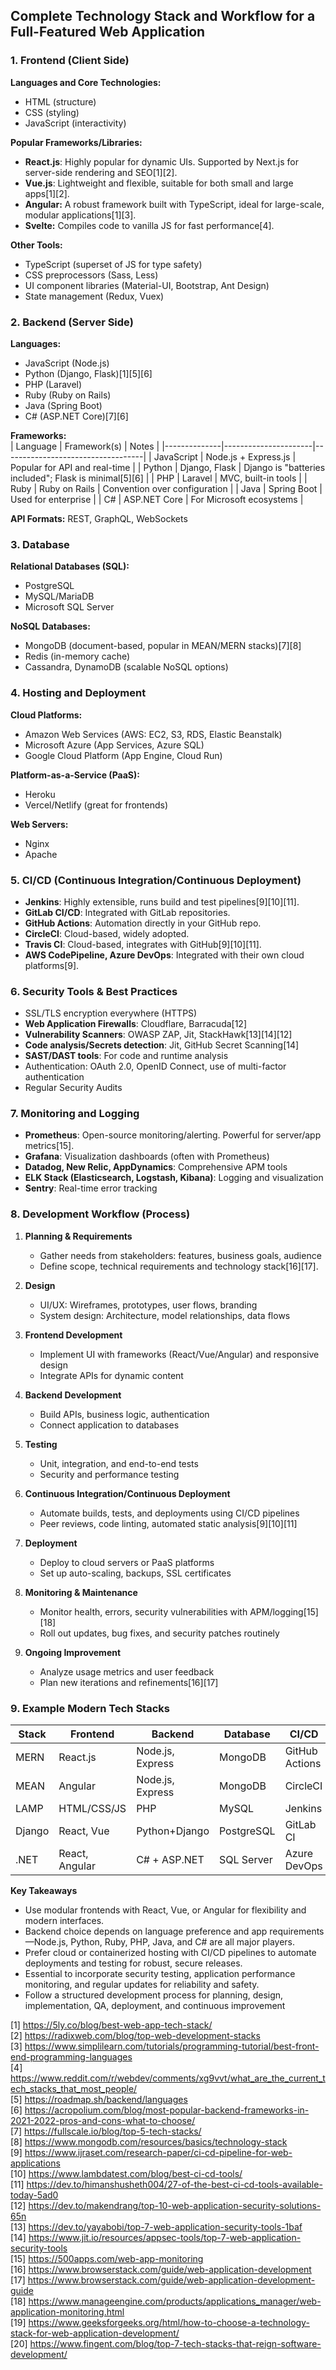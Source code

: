 ## Complete Technology Stack and Workflow for a Full-Featured Web Application

### 1. Frontend (Client Side)
**Languages and Core Technologies:**
- HTML (structure)
- CSS (styling)
- JavaScript (interactivity)

**Popular Frameworks/Libraries:**  
- **React.js**: Highly popular for dynamic UIs. Supported by Next.js for server-side rendering and SEO[1][2].
- **Vue.js**: Lightweight and flexible, suitable for both small and large apps[1][2].
- **Angular:** A robust framework built with TypeScript, ideal for large-scale, modular applications[1][3].
- **Svelte:** Compiles code to vanilla JS for fast performance[4].

**Other Tools:**
- TypeScript (superset of JS for type safety)
- CSS preprocessors (Sass, Less)
- UI component libraries (Material-UI, Bootstrap, Ant Design)
- State management (Redux, Vuex)

### 2. Backend (Server Side)
**Languages:**
- JavaScript (Node.js)
- Python (Django, Flask)[1][5][6]
- PHP (Laravel)
- Ruby (Ruby on Rails)
- Java (Spring Boot)
- C# (ASP.NET Core)[7][6]

**Frameworks:**  
| Language     | Framework(s)         | Notes                             |
|--------------|----------------------|-----------------------------------|
| JavaScript   | Node.js + Express.js | Popular for API and real-time     |
| Python       | Django, Flask        | Django is "batteries included"; Flask is minimal[5][6] |
| PHP          | Laravel              | MVC, built-in tools               |
| Ruby         | Ruby on Rails        | Convention over configuration     |
| Java         | Spring Boot          | Used for enterprise               |
| C#           | ASP.NET Core         | For Microsoft ecosystems          |

**API Formats:** REST, GraphQL, WebSockets

### 3. Database
**Relational Databases (SQL):**
- PostgreSQL  
- MySQL/MariaDB  
- Microsoft SQL Server

**NoSQL Databases:**
- MongoDB (document-based, popular in MEAN/MERN stacks)[7][8]
- Redis (in-memory cache)
- Cassandra, DynamoDB (scalable NoSQL options)

### 4. Hosting and Deployment
**Cloud Platforms:**
- Amazon Web Services (AWS: EC2, S3, RDS, Elastic Beanstalk)
- Microsoft Azure (App Services, Azure SQL)
- Google Cloud Platform (App Engine, Cloud Run)

**Platform-as-a-Service (PaaS):**
- Heroku
- Vercel/Netlify (great for frontends)

**Web Servers:**
- Nginx
- Apache

### 5. CI/CD (Continuous Integration/Continuous Deployment)
- **Jenkins**: Highly extensible, runs build and test pipelines[9][10][11].
- **GitLab CI/CD**: Integrated with GitLab repositories.
- **GitHub Actions**: Automation directly in your GitHub repo.
- **CircleCI**: Cloud-based, widely adopted.
- **Travis CI**: Cloud-based, integrates with GitHub[9][10][11].
- **AWS CodePipeline, Azure DevOps**: Integrated with their own cloud platforms[9].

### 6. Security Tools & Best Practices
- SSL/TLS encryption everywhere (HTTPS)
- **Web Application Firewalls**: Cloudflare, Barracuda[12]
- **Vulnerability Scanners**: OWASP ZAP, Jit, StackHawk[13][14][12]
- **Code analysis/Secrets detection**: Jit, GitHub Secret Scanning[14]
- **SAST/DAST tools**: For code and runtime analysis
- Authentication: OAuth 2.0, OpenID Connect, use of multi-factor authentication
- Regular Security Audits

### 7. Monitoring and Logging
- **Prometheus**: Open-source monitoring/alerting. Powerful for server/app metrics[15].
- **Grafana**: Visualization dashboards (often with Prometheus)
- **Datadog, New Relic, AppDynamics**: Comprehensive APM tools
- **ELK Stack (Elasticsearch, Logstash, Kibana)**: Logging and visualization
- **Sentry**: Real-time error tracking

### 8. Development Workflow (Process)

1. **Planning & Requirements**
   - Gather needs from stakeholders: features, business goals, audience
   - Define scope, technical requirements and technology stack[16][17].

2. **Design**
   - UI/UX: Wireframes, prototypes, user flows, branding
   - System design: Architecture, model relationships, data flows

3. **Frontend Development**
   - Implement UI with frameworks (React/Vue/Angular) and responsive design
   - Integrate APIs for dynamic content

4. **Backend Development**
   - Build APIs, business logic, authentication
   - Connect application to databases

5. **Testing**
   - Unit, integration, and end-to-end tests
   - Security and performance testing

6. **Continuous Integration/Continuous Deployment**
   - Automate builds, tests, and deployments using CI/CD pipelines
   - Peer reviews, code linting, automated static analysis[9][10][11]

7. **Deployment**
   - Deploy to cloud servers or PaaS platforms
   - Set up auto-scaling, backups, SSL certificates

8. **Monitoring & Maintenance**
   - Monitor health, errors, security vulnerabilities with APM/logging[15][18]
   - Roll out updates, bug fixes, and security patches routinely

9. **Ongoing Improvement**
   - Analyze usage metrics and user feedback
   - Plan new iterations and refinements[16][17]

### 9. Example Modern Tech Stacks

| Stack  | Frontend       | Backend         | Database      | CI/CD         |
|--------|----------------|-----------------|--------------|---------------|
| MERN   | React.js       | Node.js, Express| MongoDB      | GitHub Actions|
| MEAN   | Angular        | Node.js, Express| MongoDB      | CircleCI      |
| LAMP   | HTML/CSS/JS    | PHP             | MySQL        | Jenkins       |
| Django | React, Vue     | Python+Django   | PostgreSQL   | GitLab CI     |
| .NET   | React, Angular | C# + ASP.NET    | SQL Server   | Azure DevOps  |

**Key Takeaways**
- Use modular frontends with React, Vue, or Angular for flexibility and modern interfaces.
- Backend choice depends on language preference and app requirements—Node.js, Python, Ruby, PHP, Java, and C# are all major players.
- Prefer cloud or containerized hosting with CI/CD pipelines to automate deployments and testing for robust, secure releases.
- Essential to incorporate security testing, application performance monitoring, and regular updates for reliability and safety.
- Follow a structured development process for planning, design, implementation, QA, deployment, and continuous improvement

[1] https://5ly.co/blog/best-web-app-tech-stack/  
[2] https://radixweb.com/blog/top-web-development-stacks  
[3] https://www.simplilearn.com/tutorials/programming-tutorial/best-front-end-programming-languages  
[4] https://www.reddit.com/r/webdev/comments/xg9vvt/what_are_the_current_tech_stacks_that_most_people/  
[5] https://roadmap.sh/backend/languages  
[6] https://acropolium.com/blog/most-popular-backend-frameworks-in-2021-2022-pros-and-cons-what-to-choose/  
[7] https://fullscale.io/blog/top-5-tech-stacks/  
[8] https://www.mongodb.com/resources/basics/technology-stack  
[9] https://www.ijraset.com/research-paper/ci-cd-pipeline-for-web-applications  
[10] https://www.lambdatest.com/blog/best-ci-cd-tools/  
[11] https://dev.to/himanshusheth004/27-of-the-best-ci-cd-tools-available-today-5ad0  
[12] https://dev.to/makendrang/top-10-web-application-security-solutions-65n  
[13] https://dev.to/yayabobi/top-7-web-application-security-tools-1baf  
[14] https://www.jit.io/resources/appsec-tools/top-7-web-application-security-tools  
[15] https://500apps.com/web-app-monitoring  
[16] https://www.browserstack.com/guide/web-application-development  
[17] https://www.browserstack.com/guide/web-application-development-guide  
[18] https://www.manageengine.com/products/applications_manager/web-application-monitoring.html  
[19] https://www.geeksforgeeks.org/html/how-to-choose-a-technology-stack-for-web-application-development/  
[20] https://www.fingent.com/blog/top-7-tech-stacks-that-reign-software-development/

